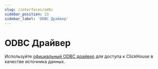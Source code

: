 ```yaml
---
slug: /interfaces/odbc
sidebar_position: 23
sidebar_label: 'ODBC Драйвер'
---
```



# ODBC Драйвер

Используйте [официальный ODBC драйвер](https://github.com/ClickHouse/clickhouse-odbc) для доступа к ClickHouse в качестве источника данных.
